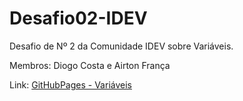 # Desafio02-IDEV
Desafio de Nº 2 da Comunidade IDEV sobre Variáveis.

Membros: Diogo Costa e Airton França

Link: [GitHubPages - Variáveis](https://costadiogo.github.io/Desafio02-IDEV/)

